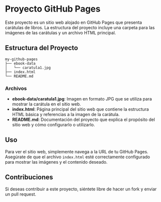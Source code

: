 # Proyecto GitHub Pages

Este proyecto es un sitio web alojado en GitHub Pages que presenta carátulas de libros. La estructura del proyecto incluye una carpeta para las imágenes de las carátulas y un archivo HTML principal.

## Estructura del Proyecto

```
my-github-pages
├── ebook-data
│   └── caratula1.jpg
├── index.html
└── README.md
```

### Archivos

- **ebook-data/caratula1.jpg**: Imagen en formato JPG que se utiliza para mostrar la carátula en el sitio web.
- **index.html**: Página principal del sitio web que contiene la estructura HTML básica y referencias a la imagen de la carátula.
- **README.md**: Documentación del proyecto que explica el propósito del sitio web y cómo configurarlo o utilizarlo.

## Uso

Para ver el sitio web, simplemente navega a la URL de tu GitHub Pages. Asegúrate de que el archivo `index.html` esté correctamente configurado para mostrar las imágenes y el contenido deseado.

## Contribuciones

Si deseas contribuir a este proyecto, siéntete libre de hacer un fork y enviar un pull request.
